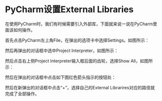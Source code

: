 # PyCharm设置External Libraries

在使用PyCharm时，我们有时候需要引入外部库，下面就来说一说在PyCharm里面该如何操作。

首先点击PyCharm左上角File，在弹出的选项卡中选择Settings。如图所示：



然后再弹出的对话框中选中Project Interpreter，如图所示：



然后点击右上侧Project Interpreter输入框后面的齿轮，选择Show All，如图所示：



然后在弹出的对话框中点击如下图红色箭头指示的按钮处：



然后在新弹出的对话框中点击“+”，选择自己的External Librarires对应的路径就完成了全部操作。


